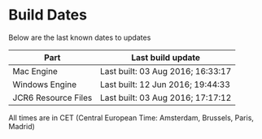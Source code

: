 # Build Dates

Below are the last known dates to updates

Part | Last build update
-----|-----
Mac Engine | Last built: 03 Aug 2016; 16:33:17
Windows Engine | Last built: 12 Jun 2016; 19:44:33
JCR6 Resource Files | Last built: 03 Aug 2016; 17:17:12
All times are in CET (Central European Time: Amsterdam, Brussels, Paris, Madrid)




